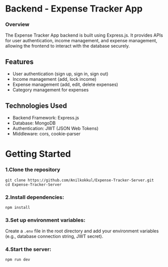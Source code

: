 
# Backend - Expense Tracker App

### Overview

The Expense Tracker App backend is built using Express.js. It provides APIs for user authentication, income management, and expense management, allowing the frontend to interact with the database securely.

## Features

- User authentication (sign up, sign in, sign out)
- Income management (add, lock income)
- Expense management (add, edit, delete expenses)
- Category management for expenses

## Technologies Used

- Backend Framework: Express.js
- Database: MongoDB
- Authentication: JWT (JSON Web Tokens)
- Middleware: cors, cookie-parser

# Getting Started

### 1.Clone the repository

```
git clone https://github.com/Anilkokkul/Expense-Tracker-Server.git
cd Expense-Tracker-Server
```

### 2.Install dependencies:
```
npm install
```

### 3.Set up environment variables:
Create a ```.env``` file in the root directory and add your environment variables (e.g., database connection string, JWT secret).

### 4.Start the server:

```
npm run dev
```